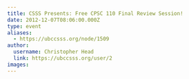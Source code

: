 ```yaml
---
title: CSSS Presents: Free CPSC 110 Final Review Session! 
date: 2012-12-07T08:06:00.000Z
type: event
aliases:
  - https://ubccsss.org/node/1509
author:
  username: Christopher Head
  link: https://ubccsss.org/user/2
images:
---
```


